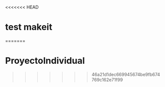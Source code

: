 <<<<<<< HEAD
# test makeit
=======
# ProyectoIndividual
>>>>>>> 46a21d1dec669945674be9fb674769c162e71f99
